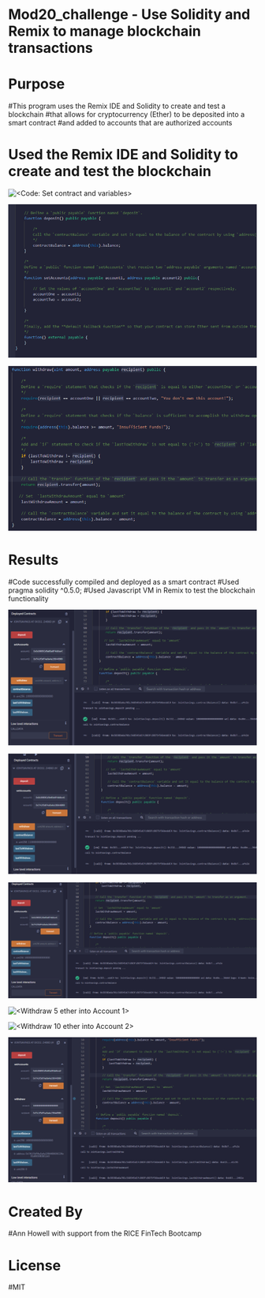 # Mod20_challenge - Use Solidity and Remix to manage blockchain transactions

# Purpose
#This program uses the Remix IDE and Solidity to create and test a blockchain
#that allows for cryptocurrency (Ether) to be deposited into a smart contract 
#and added to accounts that are authorized accounts 

# Used the Remix IDE and Solidity to create and test the blockchain

![<Code: Set contract and variables>](<contractname_andvariables.png)>)


![<Code: Deposit function>](<deposit_function.png>)


![<Code: Withdraw function>](<withdraw_function.png>)


# Results
#Code successfully compiled and deployed as a smart contract
#Used pragma solidity ^0.5.0;
#Used Javascript VM in Remix to test the blockchain functionality

![<Deposit 1 ether as wei>](<Execution_results/deposit_1ether_aswei.png>)

![<Deposit 10 ether as wei>](<Execution_results/deposit_10ether_aswei.png>)

![<Deposit 5 ether as ether>](<Execution_results/deposit_5ether.png>)

![<Withdraw 5 ether into Account 1>](<Execution_results/5eth_toacct1.png>)

![<Withdraw 10 ether into Account 2>](<Execution_results/10eth_toacct2.png>)

![<Last to Withdraw evidence>](<Execution_results/last_to_withdraw.png>)

# Created By

#Ann Howell with support from the RICE FinTech Bootcamp

# License
#MIT